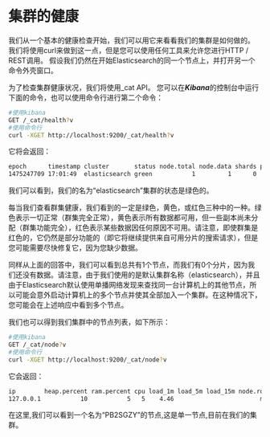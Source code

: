 # 集群的健康
我们从一个基本的健康检查开始，我们可以用它来看看我们的集群是如何做的。 我们将使用curl来做到这一点，但是您可以使用任何工具来允许您进行HTTP / REST调用。 假设我们仍然在开始Elasticsearch的同一个节点上，并打开另一个命令外壳窗口。

为了检查集群健康状况，我们将使用_cat API。 您可以在***Kibana***的控制台中运行下面的命令，也可以使用命令行进行第二个命令：

```sh
#使用kibana
GET /_cat/health?v
#使用命令行
curl -XGET http://localhost:9200/_cat/health?v
```

它将会返回：

```sh
epoch      timestamp cluster       status node.total node.data shards pri relo init unassign pending_tasks max_task_wait_time active_shards_percent
1475247709 17:01:49  elasticsearch green           1         1      0   0    0    0        0             0                  -                100.0%
```


我们可以看到，我们的名为“elasticsearch”集群的状态是绿色的。

每当我们查看群集健康，我们看到的一定是绿色，黄色，或红色三种中的一种。绿色表示一切正常（群集完全正常），黄色表示所有数据都可用，但一些副本尚未分配（群集功能完全），红色表示某些数据因任何原因不可用。请注意，即使群集是红色的，它仍然是部分功能的（即它将继续提供来自可用分片的搜索请求），但是您可能需要尽快修复它，因为您缺少数据。

同样从上面的回答中，我们可以看到总共有1个节点，而我们有0个分片，因为我们还没有数据。请注意，由于我们使用的是默认集群名称（elasticsearch），并且由于Elasticsearch默认使用单播网络发现来查找同一台计算机上的其他节点，所以可能会意外启动计算机上的多个节点并使其全部加入一个集群。在这种情况下，您可能会在上述响应中看到多个节点。

我们也可以得到我们集群中的节点列表，如下所示：

```sh
#使用kibana
GET /_cat/node?v
#使用命令行
curl -XGET http://localhost:9200/_cat/node?v
```

它会返回：

```sh
ip        heap.percent ram.percent cpu load_1m load_5m load_15m node.role master name
127.0.0.1           10           5   5    4.46                        mdi      *      PB2SGZY
```
在这里,我们可以看到一个名为“PB2SGZY”的节点,这是单一节点,目前在我们的集群。